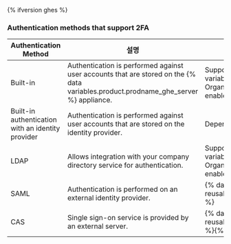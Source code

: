 {% ifversion ghes %}
### Authentication methods that support 2FA

| Authentication Method                             | 설명                                                                                                                                     | Two-factor authentication support                                                                                                                                                                           |
| ------------------------------------------------- | -------------------------------------------------------------------------------------------------------------------------------------- | ----------------------------------------------------------------------------------------------------------------------------------------------------------------------------------------------------------- |
| Built-in                                          | Authentication is performed against user accounts that are stored on the {% data variables.product.prodname_ghe_server %} appliance. | Supported and managed on the {% data variables.product.prodname_ghe_server %} appliance. Organization administrators can require 2FA to be enabled for members of the organization. |{% ifversion ghes %}
| Built-in authentication with an identity provider | Authentication is performed against user accounts that are stored on the identity provider.                                            | Dependant on the identity provider.{% endif %}
| LDAP                                              | Allows integration with your company directory service for authentication.                                                             | Supported and managed on the {% data variables.product.prodname_ghe_server %} appliance. Organization administrators can require 2FA to be enabled for members of the organization.                       |
| SAML                                              | Authentication is performed on an external identity provider.                                                                          | {% data reusables.two_fa.2fa_not_supported_with_saml_and_cas %}
| CAS                                               | Single sign-on service is provided by an external server.                                                                              | {% data reusables.two_fa.2fa_not_supported_with_saml_and_cas %}{% endif %}
